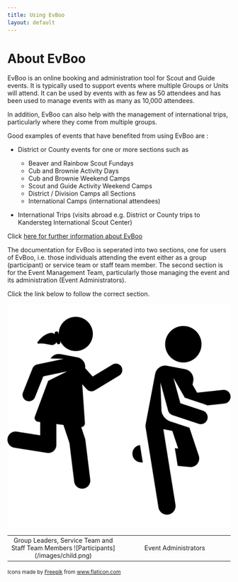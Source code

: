 ```yaml
---
title: Using EvBoo
layout: default
---
```

# About EvBoo
EvBoo is an online booking and administration tool for Scout and Guide events. It is typically used to support events where multiple Groups or Units will attend. It can be used by events with as few as 50 attendees and has been used to manage events with as many as 10,000 attendees.

In addition, EvBoo can also help with the management of international trips, particularly where they come from multiple groups. 

Good examples of events that have benefited from using EvBoo are :

- District or County events for one or more sections such as 
  - Beaver and Rainbow Scout Fundays
  - Cub and Brownie Activity Days
  - Cub and Brownie Weekend Camps
  - Scout and Guide Activity Weekend Camps
  - District / Division Camps all Sections
  - International Camps (international attendees)
  
 - International Trips (visits abroad e.g. District or County trips to Kandersteg International Scout Center)
 
Click [here for further information about EvBoo](https://evboo.co.uk)

The documentation for EvBoo is seperated into two sections, one for users of EvBoo, i.e. those individuals attending the event either as a group (participant) or service team or staff team member. The second section is for the Event Management Team, particularly those managing the event and its administration (Event Administrators).

Click the link below to follow the correct section.

![Participants](/images/child.png)

<table>
    <tr>
        <td width="50%" style="text-align:center">
            Group Leaders, Service Team and Staff Team Members
![Participants](/images/child.png)
        </td>
        <td width="50%" style="text-align:center">
            Event Administrators
        </td>
    </tr>
</table>


 
 
 
 



<small>Icons made by <a href="https://www.flaticon.com/authors/freepik" title="Freepik">Freepik</a> from <a href="https://www.flaticon.com/" title="Flaticon">www.flaticon.com</a></small>

